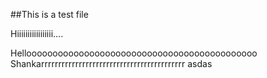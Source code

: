 ##This is a test file

Hiiiiiiiiiiiiiiiii....

Helloooooooooooooooooooooooooooooooooooooooooooo Shankarrrrrrrrrrrrrrrrrrrrrrrrrrrrrrrrrrrrrrrrrr
asdas


